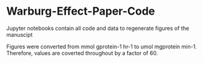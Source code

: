 # Warburg-Effect-Paper-Code

Jupyter notebooks contain all code and data to regenerate figures of the manuscipt 

Figures were converted from mmol gprotein-1 hr-1 to umol mgprotein min-1. Therefore, values are coverted throughout by a factor of 60. 
